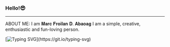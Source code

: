 ### Hello!😎
----------------------------------------------------------------------------------------------------------------------------------------------------------------

ABOUT ME:
I am 𝐌𝐚𝐫𝐜 𝐅𝐫𝐨𝐢𝐥𝐚𝐧 𝐃. 𝐀𝐛𝐚𝐨𝐚𝐠 I am a simple, creative, enthusiastic and fun-loving person.

[![Typing SVG](https://readme-typing-svg.herokuapp.com?font=Fira+Code&pause=500&color=47F72C&width=435&lines=I'm+Marc+Froilan!;Aspiring+Web+Developer.)](https://git.io/typing-svg)


